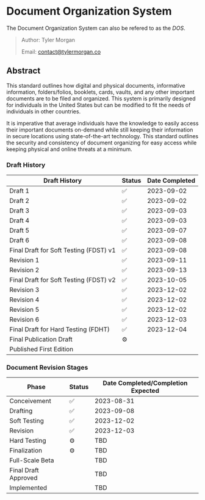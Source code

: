 # Document Organization System
The Document Organization System can also be refered to as the *DOS*.

>Author: Tyler Morgan
>
>Email: contact@tylermorgan.co
## Abstract
This standard outlines how digital and physical documents, informative information, folders/folios, booklets, cards, vaults, and any other important documents are to be filed and organized. This system is primarily designed for individuals in the United States but can be modified to fit the needs of individuals in other countries.

It is imperative that average individuals have the knowledge to easily access their important documents on-demand while still keeping their information in secure locations using state-of-the-art technology. This standard outlines the security and consistency of document organizing for easy access while keeping physical and online threats at a minimum.

### Draft History
|Draft History|Status|Date Completed|
|-------------|------|--------------|
|Draft 1      |✅    |2023-09-02    |
|Draft 2      |✅    |2023-09-02    |
|Draft 3      |✅    |2023-09-03    |
|Draft 4      |✅    |2023-09-03    |
|Draft 5      |✅    |2023-09-07    |
|Draft 6      |✅    |2023-09-08    |
|Final Draft for Soft Testing (FDST) v1|✅|2023-09-08|
|Revision 1   |✅    |2023-09-11    |
|Revision 2   |✅    |2023-09-13    |
|Final Draft for Soft Testing (FDST) v2|✅|2023-10-05|
|Revision 3   |✅    |2023-12-02    |
|Revision 4   |✅    |2023-12-02    |
|Revision 5   |✅    |2023-12-02    |
|Revision 6   |✅    |2023-12-03    |
|Final Draft for Hard Testing (FDHT)|✅|2023-12-04|
|Final Publication Draft|⚙️| |
|Published First Edition| | |

### Document Revision Stages
|Phase|Status|Date Completed/Completion Expected|
|-----|------|----------------------------------|
|Conceivement|✅|2023-08-31|
|Drafting|✅|2023-09-08|
|Soft Testing|✅|2023-12-02|
|Revision|✅|2023-12-03|
|Hard Testing|⚙️|TBD|
|Finalization|⚙️|TBD|
|Full-Scale Beta| |TBD|
|Final Draft Approved| |TBD|
|Implemented| |TBD|
